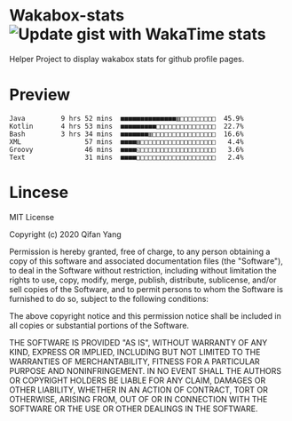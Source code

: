  # Wakabox-stats ![Update gist with WakaTime stats](https://github.com/underwindfall/wakabox-stats/workflows/Update%20gist%20with%20WakaTime%20stats/badge.svg)

  Helper Project to display wakabox stats for github profile pages. 
 # Preview 
  
  ```  
 Java         9 hrs 52 mins  ■■■■■■■■■■■■■■▥□□□□□□□□□  45.9%
Kotlin       4 hrs 53 mins  ■■■■■■■■■□□□□□□□□□□□□□□□  22.7%
Bash         3 hrs 34 mins  ■■■■■■■▥□□□□□□□□□□□□□□□□  16.6%
XML                57 mins  ■■■■▥□□□□□□□□□□□□□□□□□□□   4.4%
Groovy             46 mins  ■■■■◱□□□□□□□□□□□□□□□□□□□   3.6%
Text               31 mins  ■■■■□□□□□□□□□□□□□□□□□□□□   2.4% 
 ``` 
  
 
 # Lincese 

  MIT License

  Copyright (c) 2020 Qifan Yang
  
  Permission is hereby granted, free of charge, to any person obtaining a copy
  of this software and associated documentation files (the "Software"), to deal
  in the Software without restriction, including without limitation the rights
  to use, copy, modify, merge, publish, distribute, sublicense, and/or sell
  copies of the Software, and to permit persons to whom the Software is
  furnished to do so, subject to the following conditions:
  
  The above copyright notice and this permission notice shall be included in all
  copies or substantial portions of the Software.
  
  THE SOFTWARE IS PROVIDED "AS IS", WITHOUT WARRANTY OF ANY KIND, EXPRESS OR
  IMPLIED, INCLUDING BUT NOT LIMITED TO THE WARRANTIES OF MERCHANTABILITY,
  FITNESS FOR A PARTICULAR PURPOSE AND NONINFRINGEMENT. IN NO EVENT SHALL THE
  AUTHORS OR COPYRIGHT HOLDERS BE LIABLE FOR ANY CLAIM, DAMAGES OR OTHER
  LIABILITY, WHETHER IN AN ACTION OF CONTRACT, TORT OR OTHERWISE, ARISING FROM,
  OUT OF OR IN CONNECTION WITH THE SOFTWARE OR THE USE OR OTHER DEALINGS IN THE
  SOFTWARE.
